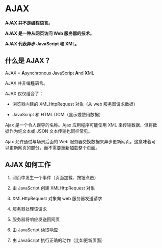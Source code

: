 # AJAX

**AJAX 并不是编程语言。**

**AJAX 是一种从网页访问 Web 服务器的技术。**

**AJAX 代表异步 JavaScript 和 XML。**

## 什么是 AJAX？

AJAX = **A**synchronous **J**avaScript **A**nd **X**ML

AJAX 并非编程语言。

AJAX 仅仅组合了：

- 浏览器内建的 XMLHttpRequest 对象（从 web 服务器请求数据）

- JavaScript 和 HTML DOM（显示或使用数据）

Ajax 是一个令人误导的名称。Ajax 应用程序可能使用 XML 来传输数据，但将数据作为纯文本或 JSON 文本传输也同样常见。

Ajax 允许通过与场景后面的 Web 服务器交换数据来异步更新网页。这意味着可以更新网页的部分，而不需要重新加载整个页面。

## AJAX 如何工作

1. 网页中发生一个事件（页面加载、按钮点击）

2. 由 JavaScript 创建 XMLHttpRequest 对象

3. XMLHttpRequest 对象向 web 服务器发送请求

4. 服务器处理该请求

5. 服务器将响应发送回网页

6. 由 JavaScript 读取响应

7. 由 JavaScript 执行正确的动作（比如更新页面）

